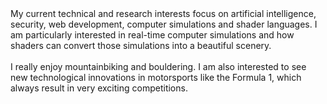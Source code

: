 <span class="text-background-primary text-lg">
My current technical and research interests focus on artificial intelligence, security, web development, computer simulations and shader languages. I am particularly interested in <span class="font-semibold">real-time</span> computer simulations and how shaders can convert those simulations into a beautiful scenery.
</span>
<br>
<br>
<span class="text-background-primary text-lg">
I really enjoy mountainbiking and bouldering. I am also interested to see new technological innovations in motorsports like the Formula 1, which always result in very exciting competitions.
</span>